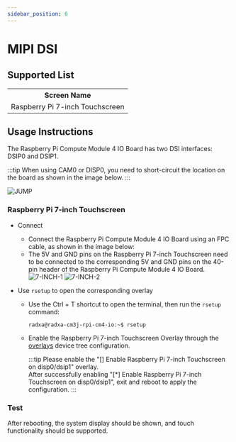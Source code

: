 ```yaml
---
sidebar_position: 6
---
```


# MIPI DSI

## Supported List

<table>
  <tr>
    <th>Screen Name</th>
  </tr>
  <tr>
    <td>Raspberry Pi 7-inch Touchscreen</td>
  </tr>
</table>

## Usage Instructions

The Raspberry Pi Compute Module 4 IO Board has two DSI interfaces: DSIP0 and DSIP1.

:::tip
When using CAM0 or DISP0, you need to short-circuit the location on the board as shown in the image below.
:::

![JUMP](/img/cm3j/jump.webp)

### Raspberry Pi 7-inch Touchscreen

- Connect

  - Connect the Raspberry Pi Compute Module 4 IO Board using an FPC cable, as shown in the image below:
  - The 5V and GND pins on the Raspberry Pi 7-inch Touchscreen need to be connected to the corresponding 5V and GND pins on the 40-pin header of the Raspberry Pi Compute Module 4 IO Board.
    ![7-INCH-1](/img/cm3j/7-inch-1.webp)
    ![7-INCH-2](/img/cm3j/7-inch-2.webp)

- Use `rsetup` to open the corresponding overlay

  - Use the Ctrl + T shortcut to open the terminal, then run the `rsetup` command:

    ```
    radxa@radxa-cm3j-rpi-cm4-io:~$ rsetup
    ```

  - Enable the Raspberry Pi 7-inch Touchscreen Overlay through the [overlays](../../../os-config/rsetup#overlays) device tree configuration.

    :::tip
    Please enable the "[] Enable Raspberry Pi 7-inch Touchscreen on disp0/dsip1" overlay.<br/>
    After successfully enabling "[*] Enable Raspberry Pi 7-inch Touchscreen on disp0/dsip1", exit and reboot to apply the configuration.
    :::

### Test

After rebooting, the system display should be shown, and touch functionality should be supported.
